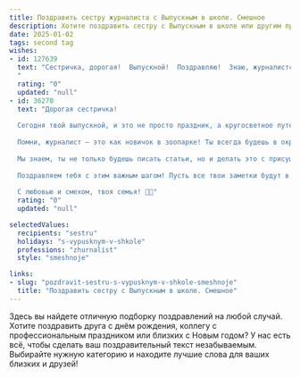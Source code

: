 ```yaml
---
title: Поздравить сестру журналиста с Выпускным в школе. Смешное
description: Хотите поздравить сестру с Выпускным в школе или другим праздником? Наш ИИ создаст незабываемое поздравление, а вы обязательно выделитесь среди других.  
date: 2025-01-02
tags: second tag
wishes:
- id: 127639
  text: "Сестричка, дорогая!  Выпускной!  Поздравляю!  Знаю, журналистская карьера ждет тебя, полная сенсаций, разоблачений и, конечно же,  бесконечных дедлайнов, которые ты, как истинная героиня, будешь штурмовать с криком \"Графомания, я иду!\"  Желаю тебе острых перьев,  чутких ушей (чтобы слышать сплетни!), и чтобы твои статьи всегда были в топе, а не в корзине для мусора!  С праздником!
  "
  rating: "0"
  updated: "null"
- id: 36270
  text: "Дорогая сестричка!
  
  Сегодня твой выпускной, и это не просто праздник, а кругосветное путешествие в мир журналистики! Теперь ты официантка в ресторане информации, готовая подавать факты с гарниром из остроумия и соусом правды!
  
  Помни, журналист — это как новичок в зоопарке! Ты всегда будешь в окружении кого-то сильного, умного, или просто веселого. Не бойся задавать вопросы, но не забудь заранее проверить, не откусит ли тебя твой «интервьюируемый»!
  
  Мы знаем, ты не только будешь писать статьи, но и делать это с присущим тебе юмором и блеском. Так что вперед, хватай свои ручки и блокноты, и делай мир вокруг ярче и веселее!
  
  Поздравляем тебя с этим важным шагом! Пусть все твои заметки будут в центре внимания, а их легкость — на вес золота!
  
  С любовью и смехом, твоя семья! 🎉📝"
  rating: "0"
  updated: "null"

selectedValues:
  recipients: "sestru"
  holidays: "s-vypusknym-v-shkole"
  professions: "zhurnalist"
  style: "smeshnoje"

links:
- slug: "pozdravit-sestru-s-vypusknym-v-shkole-smeshnoje"
  title: "Поздравить сестру с Выпускным в школе. Смешное"
---
```


Здесь вы найдете отличную подборку поздравлений на любой случай.
Хотите поздравить друга с днём рождения, коллегу с профессиональным праздником или близких с Новым годом? У нас есть всё, чтобы сделать ваш поздравительный текст незабываемым. Выбирайте нужную категорию и находите лучшие слова для ваших близких и друзей!
